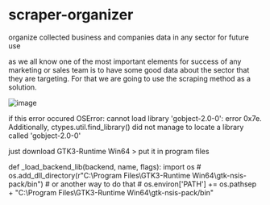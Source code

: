 # scraper-organizer
organize collected business and companies data in any sector for future use

as we all know one of the most important elements for success of any marketing or sales team is to have some good data about the sector that they are targeting.
For that we are going to use the scraping method as a solution.

![image](https://user-images.githubusercontent.com/120245923/206844991-1d5de08b-0430-4a73-9d7c-0bda1325e2c5.png)


if this error occured
OSError: cannot load library 'gobject-2.0-0': error 0x7e.  Additionally, ctypes.util.find_library() did not manage to locate a library called 'gobject-2.0-0'       

just download GTK3-Runtime Win64 > put it in program files

def _load_backend_lib(backend, name, flags):
    import os
    # os.add_dll_directory(r"C:\Program Files\GTK3-Runtime Win64\gtk-nsis-pack\/bin")
    # or another way to do that
    # os.environ['PATH'] += os.pathsep + "C:\Program Files\GTK3-Runtime Win64\gtk-nsis-pack\/bin"
